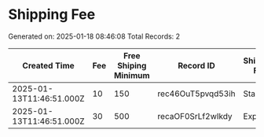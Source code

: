 # Shipping Fee

Generated on: 2025-01-18 08:46:08
Total Records: 2

| Created Time | Fee | Free Shiping Minimum | Record ID | Shipping Fee |
| --- | --- | --- | --- | --- |
| 2025-01-13T11:46:51.000Z | 10 | 150 | rec46OuT5pvqd53ih | Standard |
| 2025-01-13T11:46:51.000Z | 30 | 500 | recaOF0SrLf2wIkdy | Express |
